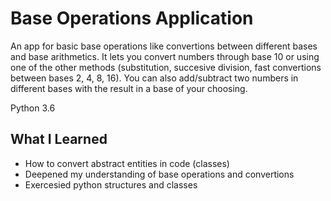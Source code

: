 # Base Operations Application
An app for basic base operations like convertions between different bases and base arithmetics. It lets you convert numbers through base 10 or using one of the other methods (substitution, succesive division, fast convertions between bases 2, 4, 8, 16). You can also add/subtract two numbers in different bases with the result in a base of your choosing.

Python 3.6

## What I Learned
* How to convert abstract entities in code (classes)
* Deepened my understanding of base operations and convertions
* Exercesied python structures and classes

